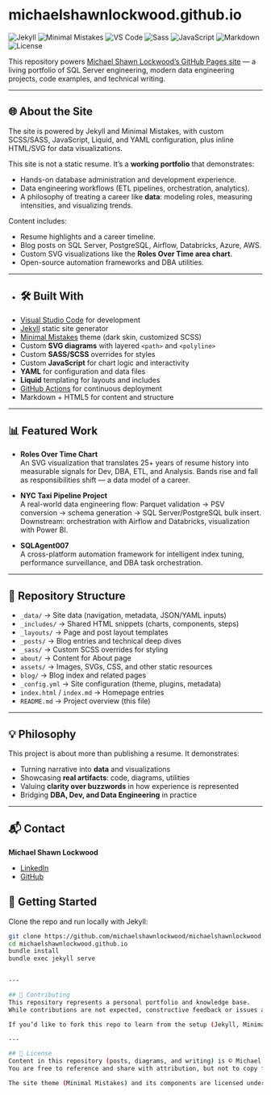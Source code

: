 # michaelshawnlockwood.github.io

![Jekyll](https://img.shields.io/badge/Built_with-Jekyll-blue?logo=jekyll&logoColor=white)
![Minimal Mistakes](https://img.shields.io/badge/Theme-Minimal%20Mistakes-darkgreen)
![VS Code](https://img.shields.io/badge/Editor-VS%20Code-007ACC?logo=visualstudiocode&logoColor=white)
![Sass](https://img.shields.io/badge/Styles-Sass-CC6699?logo=sass&logoColor=white)
![JavaScript](https://img.shields.io/badge/Logic-JavaScript-F7DF1E?logo=javascript&logoColor=black)
![Markdown](https://img.shields.io/badge/Content-Markdown-000000?logo=markdown)
![License](https://img.shields.io/badge/License-MIT-lightgrey)

This repository powers [Michael Shawn Lockwood’s GitHub Pages site](https://michaelshawnlockwood.github.io) — a living portfolio of SQL Server engineering, modern data engineering projects, code examples, and technical writing.

---

## 🌐 About the Site
The site is powered by Jekyll and Minimal Mistakes, with custom SCSS/SASS, JavaScript, Liquid, and YAML configuration, plus inline HTML/SVG for data visualizations.

This site is not a static resume. It’s a **working portfolio** that demonstrates:
- Hands-on database administration and development experience.
- Data engineering workflows (ETL pipelines, orchestration, analytics).
- A philosophy of treating a career like **data**: modeling roles, measuring intensities, and visualizing trends.

Content includes:
- Resume highlights and a career timeline.
- Blog posts on SQL Server, PostgreSQL, Airflow, Databricks, Azure, AWS.
- Custom SVG visualizations like the **Roles Over Time area chart**.
- Open-source automation frameworks and DBA utilities.

---

- ## 🛠️ Built With
- [Visual Studio Code](https://code.visualstudio.com/) for development
- [Jekyll](https://jekyllrb.com/) static site generator
- [Minimal Mistakes](https://mmistakes.github.io/minimal-mistakes/) theme (dark skin, customized SCSS)
- Custom **SVG diagrams** with layered `<path>` and `<polyline>`
- Custom **SASS/SCSS** overrides for styles
- Custom **JavaScript** for chart logic and interactivity
- **YAML** for configuration and data files
- **Liquid** templating for layouts and includes
- [GitHub Actions](https://github.com/features/actions) for continuous deployment
- Markdown + HTML5 for content and structure

---

## 📊 Featured Work
- **Roles Over Time Chart**  
  An SVG visualization that translates 25+ years of resume history into measurable signals for Dev, DBA, ETL, and Analysis. Bands rise and fall as responsibilities shift — a data model of a career.

- **NYC Taxi Pipeline Project**  
  A real-world data engineering flow: Parquet validation → PSV conversion → schema generation → SQL Server/PostgreSQL bulk insert. Downstream: orchestration with Airflow and Databricks, visualization with Power BI.

- **SQLAgent007**  
  A cross-platform automation framework for intelligent index tuning, performance surveillance, and DBA task orchestration.

---

## 📂 Repository Structure
- `_data/` → Site data (navigation, metadata, JSON/YAML inputs)
- `_includes/` → Shared HTML snippets (charts, components, steps)
- `_layouts/` → Page and post layout templates
- `_posts/` → Blog entries and technical deep dives
- `_sass/` → Custom SCSS overrides for styling
- `about/` → Content for About page
- `assets/` → Images, SVGs, CSS, and other static resources
- `blog/` → Blog index and related pages
- `_config.yml` → Site configuration (theme, plugins, metadata)
- `index.html` / `index.md` → Homepage entries
- `README.md` → Project overview (this file)

---

## 💡 Philosophy
This project is about more than publishing a resume. It demonstrates:
- Turning narrative into **data** and visualizations  
- Showcasing **real artifacts**: code, diagrams, utilities  
- Valuing **clarity over buzzwords** in how experience is represented  
- Bridging **DBA, Dev, and Data Engineering** in practice  

---

## 📬 Contact
**Michael Shawn Lockwood**  
- [LinkedIn](https://www.linkedin.com/in/mslockwood/)  
- [GitHub](https://github.com/michaelshawnlockwood)  


## 🚀 Getting Started
Clone the repo and run locally with Jekyll:

```bash
git clone https://github.com/michaelshawnlockwood/michaelshawnlockwood.github.io
cd michaelshawnlockwood.github.io
bundle install
bundle exec jekyll serve


---

## 🤝 Contributing
This repository represents a personal portfolio and knowledge base.  
While contributions are not expected, constructive feedback or issues are welcome via [GitHub Issues](https://github.com/michaelshawnlockwood/michaelshawnlockwood.github.io/issues).

If you’d like to fork this repo to learn from the setup (Jekyll, Minimal Mistakes, SVG visualizations), feel free — just keep attribution intact.

---

## 📜 License
Content in this repository (posts, diagrams, and writing) is © Michael Shawn Lockwood.  
You are free to reference and share with attribution, but not to copy for commercial use.  

The site theme (Minimal Mistakes) and its components are licensed under the [MIT License](https://opensource.org/licenses/MIT).
